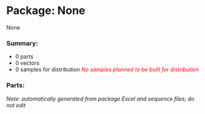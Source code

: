 # Package: None

None

### Summary:

- 0 parts
- 0 vectors
- 0 samples for distribution _<span style="color:red">No samples planned to be built for distribution</span>_

### Parts:


_Note: automatically generated from package Excel and sequence files; do not edit_
